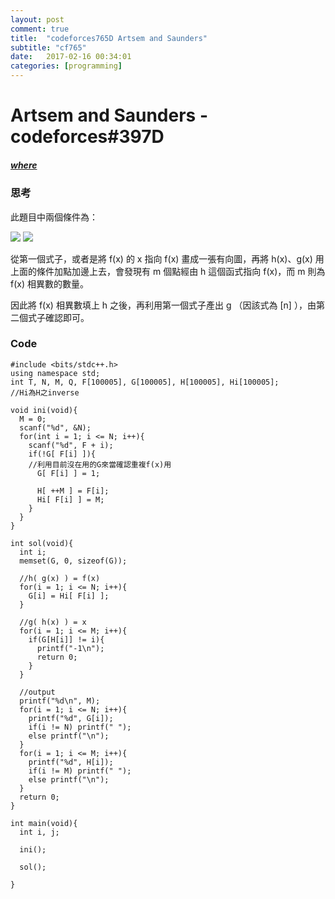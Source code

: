 ```yaml
---
layout: post
comment: true
title:  "codeforces765D Artsem and Saunders"
subtitle: "cf765"
date:   2017-02-16 00:34:01
categories: [programming]
---
```

  
# Artsem and Saunders - codeforces#397D  

##### [where](http://codeforces.com/contest/765/problem/D)  

### 思考

  此題目中兩個條件為：

  <img src="http://chart.googleapis.com/chart?cht=tx&chl=h\left( g\left( x \right) \right)\; =\; f\left( x \right)" style="border:none;">
  
  <img src="http://chart.googleapis.com/chart?cht=tx&chl=g\left( h\left( x \right) \right)\; =\; x" style="border:none;">
  
  從第一個式子，或者是將 f(x) 的 x 指向 f(x) 畫成一張有向圖，再將 h(x)、g(x) 用上面的條件加點加邊上去，會發現有 m 個點經由 h 這個函式指向 f(x)，而 m 則為 f(x) 相異數的數量。

  因此將 f(x) 相異數填上 h 之後，再利用第一個式子產出 g （因該式為 [n] ），由第二個式子確認即可。
  

### Code

```
#include <bits/stdc++.h>
using namespace std;
int T, N, M, Q, F[100005], G[100005], H[100005], Hi[100005];
//Hi為H之inverse

void ini(void){
  M = 0;
  scanf("%d", &N);
  for(int i = 1; i <= N; i++){
    scanf("%d", F + i);
    if(!G[ F[i] ]){
    //利用目前沒在用的G來當確認重複f(x)用
      G[ F[i] ] = 1;
      
      H[ ++M ] = F[i];
      Hi[ F[i] ] = M;
    }
  }
}

int sol(void){
  int i;
  memset(G, 0, sizeof(G));
  
  //h( g(x) ) = f(x)
  for(i = 1; i <= N; i++){
    G[i] = Hi[ F[i] ];
  }
  
  //g( h(x) ) = x
  for(i = 1; i <= M; i++){
    if(G[H[i]] != i){
      printf("-1\n");
      return 0;
    }
  }
  
  //output
  printf("%d\n", M);
  for(i = 1; i <= N; i++){
    printf("%d", G[i]);
    if(i != N) printf(" ");
    else printf("\n");
  }
  for(i = 1; i <= M; i++){
    printf("%d", H[i]);
    if(i != M) printf(" ");
    else printf("\n");
  }
  return 0;
}

int main(void){
  int i, j;

  ini();

  sol();

}
```
